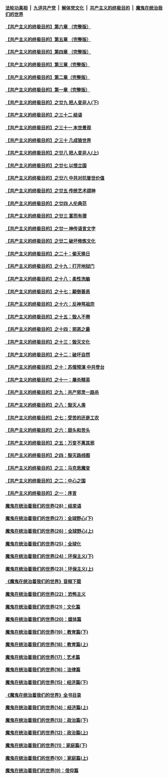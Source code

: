 ####  [法轮功真相](../../../../basic/blob/master/README.md?t=03090614) &nbsp;|&nbsp; [九评共产党](../../../../9ping.md/blob/master/README.md?t=03090614) &nbsp;|&nbsp; [解体党文化](../../../../jtdwh.md/blob/master/README.md?t=03090614)  &nbsp;|&nbsp; [共产主义的终极目的](../../../../gczydzjmd.md/blob/master/README.md?t=03090614) &nbsp;|&nbsp; [魔鬼在统治我们的世界](../../../../mgztzwmdsj.md/blob/master/README.md?t=03090614) 

#### [【共产主义的终极目的】第六章 （完整版）](../pages/nsc422/n11428913.md?t=03090614) 

#### [【共产主义的终极目的】第五章 （完整版）](../pages/nsc422/n11428912.md?t=03090614) 

#### [【共产主义的终极目的】第四章 （完整版）](../pages/nsc422/n11428907.md?t=03090614) 

#### [【共产主义的终极目的】第三章（完整版）](../pages/nsc422/n11428848.md?t=03090614) 

#### [【共产主义的终极目的】第二章（完整版）](../pages/nsc422/n11428831.md?t=03090614) 

#### [【共产主义的终极目的】第一章（完整版）](../pages/nsc422/n11417651.md?t=03090614) 

#### [【共产主义的终极目的】之廿九 把人变非人(下)](../pages/nsc422/n11344140.md?t=03090614) 

#### [【共产主义的终极目的】之三十二 结语](../pages/nsc422/n11360535.md?t=03090614) 

#### [【共产主义的终极目的】之三十一 末世景观](../pages/nsc422/n11351129.md?t=03090614) 

#### [【共产主义的终极目的】之三十 几成狼世界](../pages/nsc422/n11348280.md?t=03090614) 

#### [【共产主义的终极目的】之廿八 把人变非人(上)](../pages/nsc422/n11340492.md?t=03090614) 

#### [【共产主义的终极目的】之廿七 以恨立国](../pages/nsc422/n11336944.md?t=03090614) 

#### [【共产主义的终极目的】之廿六 中共对抗普世价值](../pages/nsc422/n11324785.md?t=03090614) 

#### [【共产主义的终极目的】之廿五 传统艺术颂神](../pages/nsc422/n11296396.md?t=03090614) 

#### [【共产主义的终极目的】之廿四 人伦典范](../pages/nsc422/n11296397.md?t=03090614) 

#### [【共产主义的终极目的】之廿三 富而有德](../pages/nsc422/n11283598.md?t=03090614) 

#### [【共产主义的终极目的】之廿一 神传语言文字](../pages/nsc422/n11263265.md?t=03090614) 

#### [【共产主义的终极目的】之廿二 破坏修炼文化](../pages/nsc422/n11245728.md?t=03090614) 

#### [【共产主义的终极目的】之二十：偷天换日](../pages/nsc422/n11238846.md?t=03090614) 

#### [【共产主义的终极目的】之十九：打开地狱门](../pages/nsc422/n11206376.md?t=03090614) 

#### [【共产主义的终极目的】之十八：柔性洗脑](../pages/nsc422/n11199994.md?t=03090614) 

#### [【共产主义的终极目的】之十七：颠倒善恶](../pages/nsc422/n11179782.md?t=03090614) 

#### [【共产主义的终极目的】之十六：反神骂祖宗](../pages/nsc422/n11166798.md?t=03090614) 

#### [【共产主义的终极目的】之十五：毁人不倦](../pages/nsc422/n11166792.md?t=03090614) 

#### [【共产主义的终极目的】之十四：邪恶之最](../pages/nsc422/n11150249.md?t=03090614) 

#### [【共产主义的终极目的】之十三：毁灭文化](../pages/nsc422/n11135227.md?t=03090614) 

#### [【共产主义的终极目的】之十二：破坏自然](../pages/nsc422/n11135214.md?t=03090614) 

#### [【共产主义的终极目的】之十：苏俄预演 中共登台](../pages/nsc422/n11118424.md?t=03090614) 

#### [【共产主义的终极目的】之十一：屠杀精英](../pages/nsc422/n11118442.md?t=03090614) 

#### [【共产主义的终极目的】之九：共产邪灵一路杀](../pages/nsc422/n11114139.md?t=03090614) 

#### [【共产主义的终极目的】之八：毁灭人类](../pages/nsc422/n11108503.md?t=03090614) 

#### [【共产主义的终极目的】之七：受苦的还是工农](../pages/nsc422/n11101809.md?t=03090614) 

#### [【共产主义的终极目的】之六：甜头和苦头](../pages/nsc422/n11096971.md?t=03090614) 

#### [【共产主义的终极目的】之五：万变不离其邪](../pages/nsc422/n11091285.md?t=03090614) 

#### [【共产主义的终极目的】之四：毁灭路线图](../pages/nsc422/n11086284.md?t=03090614) 

#### [【共产主义的终极目的】之三：马克思魔变](../pages/nsc422/n11061941.md?t=03090614) 

#### [【共产主义的终极目的】之二：中心之国](../pages/nsc422/n11047728.md?t=03090614) 

#### [【共产主义的终极目的】之一：序言](../pages/nsc422/n11086077.md?t=03090614) 

#### [魔鬼在统治着我们的世界(28)：结束语](../pages/nsc422/n10936246.md?t=03090614) 

#### [魔鬼在统治着我们的世界(27)：全球野心(下)](../pages/nsc422/n10928319.md?t=03090614) 

#### [魔鬼在统治着我们的世界(26)：全球野心(上)](../pages/nsc422/n10900318.md?t=03090614) 

#### [魔鬼在统治着我们的世界(25)：全球化](../pages/nsc422/n10788205.md?t=03090614) 

#### [魔鬼在统治着我们的世界(24)：环保主义(下)](../pages/nsc422/n10695307.md?t=03090614) 

#### [魔鬼在统治着我们的世界(23)：环保主义(上)](../pages/nsc422/n10688613.md?t=03090614) 

#### [《魔鬼在统治着我们的世界》音频下载](../pages/nsc422/n10635553.md?t=03090614) 

#### [魔鬼在统治着我们的世界(22)：恐怖主义](../pages/nsc422/n10614727.md?t=03090614) 

#### [魔鬼在统治着我们的世界(21)：文化篇](../pages/nsc422/n10597706.md?t=03090614) 

#### [魔鬼在统治着我们的世界(20)：媒体篇](../pages/nsc422/n10586579.md?t=03090614) 

#### [魔鬼在统治着我们的世界(19)：教育篇(下)](../pages/nsc422/n10564808.md?t=03090614) 

#### [魔鬼在统治着我们的世界(18)：教育篇(上)](../pages/nsc422/n10526970.md?t=03090614) 

#### [魔鬼在统治着我们的世界(17)：艺术篇](../pages/nsc422/n10499093.md?t=03090614) 

#### [魔鬼在统治着我们的世界(16)：法律篇](../pages/nsc422/n10485969.md?t=03090614) 

#### [魔鬼在统治着我们的世界(15)：经济篇(下)](../pages/nsc422/n10469975.md?t=03090614) 

#### [《魔鬼在统治着我们的世界》全书目录](../pages/nsc422/n10464261.md?t=03090614) 

#### [魔鬼在统治着我们的世界(14)：经济篇(上)](../pages/nsc422/n10457370.md?t=03090614) 

#### [魔鬼在统治着我们的世界(13)：政治篇(下)](../pages/nsc422/n10448270.md?t=03090614) 

#### [魔鬼在统治着我们的世界(12)：政治篇(上)](../pages/nsc422/n10444576.md?t=03090614) 

#### [魔鬼在统治着我们的世界(11)：家庭篇(下)](../pages/nsc422/n10440961.md?t=03090614) 

#### [魔鬼在统治着我们的世界(10)：家庭篇(上)](../pages/nsc422/n10435448.md?t=03090614) 

#### [魔鬼在统治着我们的世界(9)：信仰篇](../pages/nsc422/n10432159.md?t=03090614) 

